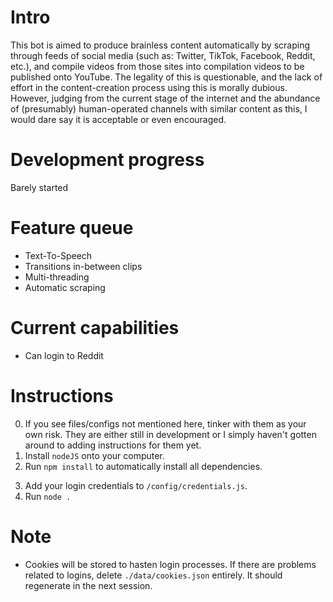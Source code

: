 # Intro
This bot is aimed to produce brainless content automatically by scraping through feeds of social media (such as: Twitter, TikTok, Facebook, Reddit, etc.), and compile videos from those sites into compilation videos to be published onto YouTube.
The legality of this is questionable, and the lack of effort in the content-creation process using this is morally dubious. However, judging from the current stage of the internet and the abundance of (presumably) human-operated channels with similar content as this, I would dare say it is acceptable or even encouraged.

# Development progress
Barely started

# Feature queue
- Text-To-Speech
- Transitions in-between clips
- Multi-threading
- Automatic scraping

# Current capabilities
- Can login to Reddit

# Instructions
0. If you see files/configs not mentioned here, tinker with them as your own risk. They are either still in development or I simply haven't gotten around to adding instructions for them yet.
1. Install `nodeJS` onto your computer.
2. Run `npm install` to automatically install all dependencies.
<!-- 3. Tweak `/config/config.js` as you need, though not recommended -->
3. Add your login credentials to `/config/credentials.js`.
4. Run `node .`

# Note
- Cookies will be stored to hasten login processes. If there are problems related to logins, delete `./data/cookies.json` entirely. It should regenerate in the next session.